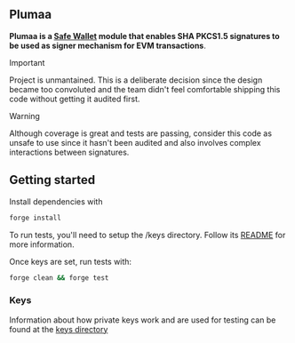 ## Plumaa

**Plumaa is a [Safe Wallet](https://app.safe.global/) module that enables SHA PKCS1.5 signatures to be used as signer mechanism for EVM transactions**.

> [!IMPORTANT]  
> Project is unmantained. This is a deliberate decision since the design became too convoluted and the team didn't feel comfortable shipping this code without getting it audited first.

> [!WARNING]  
> Although coverage is great and tests are passing, consider this code as unsafe to use since it hasn't been audited and also involves complex interactions between signatures.

## Getting started

Install dependencies with

```bash
forge install
```

To run tests, you'll need to setup the /keys directory. Follow its [README](./keys/README.md) for more information.

Once keys are set, run tests with:

```bash
forge clean && forge test
```

### Keys

Information about how private keys work and are used for testing can be found at the [keys directory](./keys/README.md)
